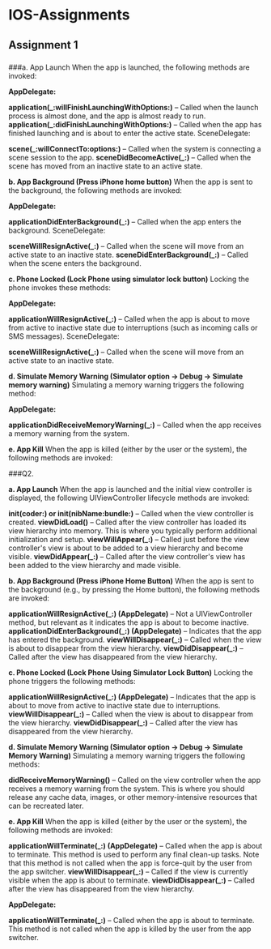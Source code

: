 # IOS-Assignments
## Assignment 1

###
###a. App Launch
When the app is launched, the following methods are invoked:

**AppDelegate:**

**application(_:willFinishLaunchingWithOptions:)** – Called when the launch process is almost done, and the app is almost ready to run.
**application(_:didFinishLaunchingWithOptions:)** – Called when the app has finished launching and is about to enter the active state.
SceneDelegate:

**scene(_:willConnectTo:options:)** – Called when the system is connecting a scene session to the app.
**sceneDidBecomeActive(_:)** – Called when the scene has moved from an inactive state to an active state.

**b. App Background (Press iPhone home button)**
When the app is sent to the background, the following methods are invoked:

**AppDelegate:**

**applicationDidEnterBackground(_:)** – Called when the app enters the background.
SceneDelegate:

**sceneWillResignActive(_:)** – Called when the scene will move from an active state to an inactive state.
**sceneDidEnterBackground(_:)** – Called when the scene enters the background.


**c. Phone Locked (Lock Phone using simulator lock button)**
Locking the phone invokes these methods:

**AppDelegate:**

**applicationWillResignActive(_:)** – Called when the app is about to move from active to inactive state due to interruptions (such as incoming calls or SMS messages).
SceneDelegate:

**sceneWillResignActive(_:)** – Called when the scene will move from an active state to an inactive state.

**d. Simulate Memory Warning (Simulator option -> Debug -> Simulate memory warning)**
Simulating a memory warning triggers the following method:

**AppDelegate:**

**applicationDidReceiveMemoryWarning(_:)** – Called when the app receives a memory warning from the system.

**e. App Kill**
When the app is killed (either by the user or the system), the following methods are invoked:


###Q2. 

**a. App Launch**
When the app is launched and the initial view controller is displayed, the following UIViewController lifecycle methods are invoked:

**init(coder:) or init(nibName:bundle:)** – Called when the view controller is created.
**viewDidLoad()** – Called after the view controller has loaded its view hierarchy into memory. This is where you typically perform additional initialization and setup.
**viewWillAppear(_:)** – Called just before the view controller's view is about to be added to a view hierarchy and become visible.
**viewDidAppear(_:)** – Called after the view controller's view has been added to the view hierarchy and made visible.

**b. App Background (Press iPhone Home Button)**
When the app is sent to the background (e.g., by pressing the Home button), the following methods are invoked:

**applicationWillResignActive(_:) (AppDelegate)** – Not a UIViewController method, but relevant as it indicates the app is about to become inactive.
**applicationDidEnterBackground(_:) (AppDelegate)** – Indicates that the app has entered the background.
**viewWillDisappear(_:)** – Called when the view is about to disappear from the view hierarchy.
**viewDidDisappear(_:)** – Called after the view has disappeared from the view hierarchy.

**c. Phone Locked (Lock Phone Using Simulator Lock Button)**
Locking the phone triggers the following methods:

**applicationWillResignActive(_:) (AppDelegate)** – Indicates that the app is about to move from active to inactive state due to interruptions.
**viewWillDisappear(_:)** – Called when the view is about to disappear from the view hierarchy.
**viewDidDisappear(_:)** – Called after the view has disappeared from the view hierarchy.

**d. Simulate Memory Warning (Simulator option -> Debug -> Simulate Memory Warning)**
Simulating a memory warning triggers the following methods:

**didReceiveMemoryWarning()** – Called on the view controller when the app receives a memory warning from the system. This is where you should release any cache data, images, or other memory-intensive resources that can be recreated later.

**e. App Kill**
When the app is killed (either by the user or the system), the following methods are invoked:

**applicationWillTerminate(_:) (AppDelegate)** – Called when the app is about to terminate. This method is used to perform any final clean-up tasks. Note that this method is not called when the app is force-quit by the user from the app switcher.
**viewWillDisappear(_:)** – Called if the view is currently visible when the app is about to terminate.
**viewDidDisappear(_:)** – Called after the view has disappeared from the view hierarchy.


**AppDelegate:**

**applicationWillTerminate(_:)** – Called when the app is about to terminate. This method is not called when the app is killed by the user from the app switcher.

